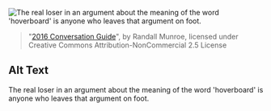 ![The real loser in an argument about the meaning of the word 'hoverboard' is anyone who leaves that argument on foot.](https://imgs.xkcd.com/comics/2016_conversation_guide.png)
> "[2016 Conversation Guide](https://xkcd.com/1623/)", by Randall Munroe, licensed under Creative Commons Attribution-NonCommercial 2.5 License

## Alt Text
The real loser in an argument about the meaning of the word 'hoverboard' is anyone who leaves that argument on foot.
